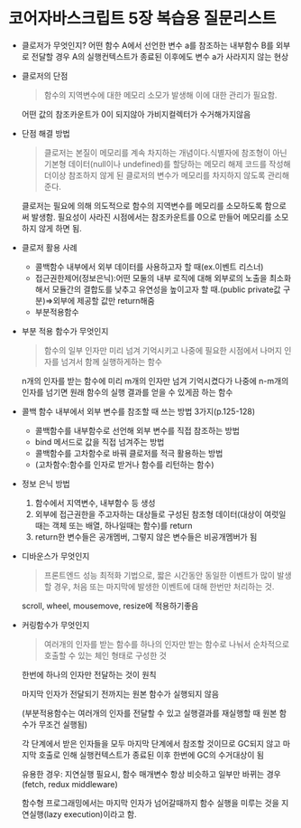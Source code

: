 # 코어자바스크립트 5장 복습용 질문리스트

- 클로저가 무엇인지?
    어떤 함수 A에서 선언한 변수 a를 참조하는 내부함수 B를 외부로 전달할 경우 A의 실행컨텍스트가 종료된 이후에도 변수 a가 사라지지 않는 현상

- 클로저의 단점
    > 함수의 지역변수에 대한 메모리 소모가 발생해 이에 대한 관리가 필요함.

    어떤 값의 참조카운트가 0이 되지않아 가비지컬렉터가 수거해가지않음


- 단점 해결 방법

    > 클로저는 본질이 메모리를 계속 차지하는 개념이다.식별자에 참조형이 아닌 기본형 데이터(null이나 undefined)를 할당하는 메모리 해제 코드를 작성해 더이상 참조하지 않게 된 클로저의 변수가 메모리를 차지하지 않도록 관리해준다.

    클로저는 필요에 의해 의도적으로 함수의 지역변수를 메모리를 소모하도록 함으로써 발생함. 필요성이 사라진 시점에서는 참조카운트를 0으로 만들어 메모리를 소모하지 않게 하면 됨.

- 클로저 활용 사례
    - 콜백함수 내부에서 외부 데이터를 사용하고자 할 때(ex.이벤트 리스너)
    - 접근권한제어(정보은닉):어떤 모둘의 내부 로직에 대해 외부로의 노출을 최소화해서 모듈간의 결합도를 낮추고 유연성을 높이고자 할 때.(public private값 구분)⇒외부에 제공할 값만 return해줌
    - 부분적용함수

- 부분 적용 함수가 무엇인지
    > 함수의 일부 인자만 미리 넘겨 기억시키고 나중에 필요한 시점에서 나머지 인자를 넘겨서 함께 실행하게하는 함수

    n개의 인자를 받는 함수에 미리 m개의 인자만 넘겨 기억시켰다가 나중에 n-m개의 인자를 넘기면 원래 함수의 실행 결과를 얻을 수 있게끔 하는 함수

- 콜백 함수 내부에서 외부 변수를 참조할 때 쓰는 방법 3가지(p.125-128)
    - 콜백함수를 내부함수로 선언해 외부 변수를 직접 참조하는 방법
    - bind 메서드로 값을 직접 넘겨주는 방법
    - 콜백함수를 고차함수로 바꿔 클로저를 적극 활용하는 방법
    - (고차함수:함수를 인자로 받거나 함수를 리턴하는 함수)
- 정보 은닉 방법
    1. 함수에서 지역변수, 내부함수 등 생성
    2. 외부에 접근권한을 주고자하는 대상들로 구성된 참조형 데이터(대상이 여럿일때는 객체 또는 배열, 하나일때는 함수)를 return
    3. return한 변수들은 공개멤버, 그렇지 않은 변수들은 비공개멤버가 됨

- 디바운스가 무엇인지
    > 프론트엔드 성능 최적화 기법으로, 짧은 시간동안 동일한 이벤트가 많이 발생할 경우, 처음 또는 마지막에 발생한 이벤트에 대해 한번만 처리하는 것.

    scroll, wheel, mousemove, resize에 적용하기좋음

- 커링함수가 무엇인지
    > 여러개의 인자를 받는 함수를 하나의 인자만 받는 함수로 나눠서 순차적으로 호출할 수 있는 체인 형태로 구성한 것

    한번에 하나의 인자만 전달하는 것이 원칙

    마지막 인자가 전달되기 전까지는 원본 함수가 실행되지 않음

    (부분적용함수는 여러개의 인자를 전달할 수 있고 실행결과를 재실행할 때 원본 함수가 무조건 실행됨)

    각 단계에서 받은 인자들을 모두 마지막 단계에서 참조할 것이므로 GC되지 않고 마지막 호출로 인해 실행컨텍스트가 종료된 이후 한번에 GC의 수거대상이 됨

    유용한 경우: 지연실행 필요시, 함수 매개변수 항상 비슷하고 일부만 바뀌는 경우(fetch, redux middleware)

    함수형 프로그래밍에서는 마지막 인자가 넘어갈때까지 함수 실행을 미루는 것을 지연실행(lazy execution)이라고 함.
